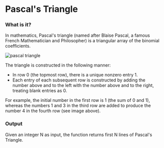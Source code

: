 # Pascal's Triangle

### What is it?

In mathematics, Pascal's triangle (named after Blaise Pascal, a famous French Mathematician and Philosopher) is a triangular array of the binomial coefficients.

![pascal triangle](https://upload.wikimedia.org/wikipedia/commons/thumb/0/0d/PascalTriangleAnimated2.gif/220px-PascalTriangleAnimated2.gif)

The triangle is constructed in the following manner:

* In row 0 (the topmost row), there is a unique nonzero entry 1.
* Each entry of each subsequent row is constructed by adding the number above and to the left with the number above and to the right, treating blank entries as 0.

For example, the initial number in the first row is 1 (the sum of 0 and 1), whereas the numbers 1 and 3 in the third row are added to produce the number 4 in the fourth row (see image above).

### Output

Given an integer N as input, the function returns first N lines of Pascal's Triangle.
